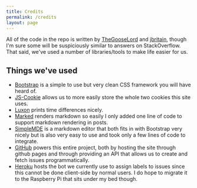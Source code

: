 ```yaml
---
title: Credits
permalink: /credits
layout: page
---
```


All of the code in the repo is written by [TheGooseLord](https://github.com/TheGooseLord) and [jbritain](https://jbritain.github.io), though I'm sure some will be suspiciously similar to answers on StackOverflow. That said, we've used a number of libraries/tools to make life easier for us. 

## Things we've used
- [Bootstrap](https://getbootstrap.com/) is a simple to use but very clean CSS framework you will have heard of.
- [JS-Cookie](https://github.com/js-cookie/js-cookie) allows us to more easily store the whole two cookies this site uses.
- [Luxon](https://moment.github.io/luxon/#/) prints time differences nicely.
- [Marked](https://github.com/markedjs/marked) renders markdown so easily I only added one line of code to support markdown rendering in posts.
- [SimpleMDE](https://simplemde.com/) is a markdown editor that both fits in with Bootstrap very nicely but is also very easy to use and took only a few lines of code to integrate.
- [GitHub](https://github.com) powers this entire project, both by hosting the site through github pages and through providing an API that allows us to create and fetch issues programmatically.
- [Heroku](https://www.heroku.com) hosts the bot we currently use to assign labels to issues since this cannot be done client-side by normal users. I do hope to migrate it to the Raspberry Pi that sits under my bed though.